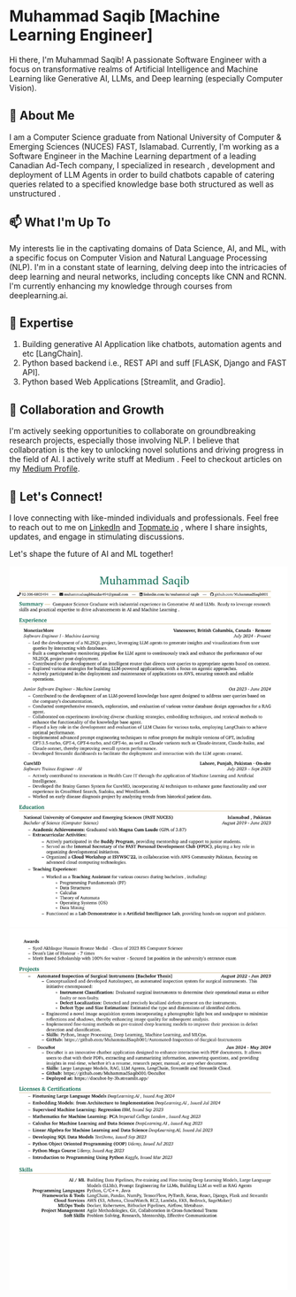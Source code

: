 # Muhammad Saqib [Machine Learning Engineer]

Hi there, I'm Muhammad Saqib! A passionate Software Engineer with a focus on transformative realms of Artificial Intelligence and Machine Learning like Generative AI, LLMs, and Deep learning (especially Computer Vision).

## 👋 About Me

I am a Computer Science graduate from National University of Computer & Emerging Sciences (NUCES) FAST, Islamabad. Currently, I'm working as a Software Engineer in the Machine Learning department of a leading Canadian Ad-Tech company, I specialized in research , development and deployment of LLM Agents in order to build chatbots capable of catering queries related to a specified knowledge base both structured as well as unstructured .

## 📫 What I'm Up To

My interests lie in the captivating domains of Data Science, AI, and ML, with a specific focus on Computer Vision and Natural Language Processing (NLP). I'm in a constant state of learning, delving deep into the intricacies of deep learning and neural networks, including concepts like CNN and RCNN. I'm currently enhancing my knowledge through courses from deeplearning.ai.

## 👀 Expertise

1. Building generative AI Application like chatbots, automation agents and etc [LangChain].
2. Python based backend i.e., REST API and suff [FLASK, Django and FAST API].
3. Python based Web Applications [Streamlit, and Gradio].

## 🌱 Collaboration and Growth

I'm actively seeking opportunities to collaborate on groundbreaking research projects, especially those involving NLP. I believe that collaboration is the key to unlocking novel solutions and driving progress in the field of AI.
I actively write stuff at Medium . Feel to checkout articles on my [Medium Profile](https://medium.com/@msaqib-genai).

## 💞️ Let's Connect!

I love connecting with like-minded individuals and professionals. Feel free to reach out to me on [LinkedIn](https://www.linkedin.com/in/muhammad-saqib-000610208/) and [Topmate.io](https://topmate.io/muhammad_saqib) , where I share insights, updates, and engage in stimulating discussions.

Let's shape the future of AI and ML together!

![Muhammad Saqib Resume](https://github.com/MuhammadSaqib001/MuhammadSaqib001/blob/main/CV-1.png)
![Muhammad Saqib Resume](https://github.com/MuhammadSaqib001/MuhammadSaqib001/blob/main/CV-2.png)

<!---
MuhammadSaqib001/MuhammadSaqib001 is a ✨ special ✨ repository because its `README.md` (this file) appears on your GitHub profile.
You can click the Preview link to take a look at your changes.
--->
